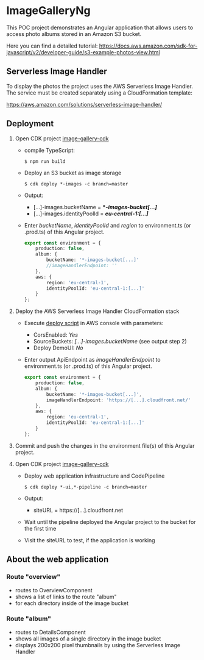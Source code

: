 # ImageGalleryNg

This POC project demonstrates an Angular application that allows users to access photo albums stored in an Amazon S3 bucket.

Here you can find a detailed tutorial:
https://docs.aws.amazon.com/sdk-for-javascript/v2/developer-guide/s3-example-photos-view.html

## Serverless Image Handler

To display the photos the project uses the AWS Serverless Image Handler. The service must be created separately using a CloudFormation template:

https://aws.amazon.com/solutions/serverless-image-handler/

## Deployment

1. Open CDK project [image-gallery-cdk](https://github.com/TonySatura/image-gallery-cdk)

    - compile TypeScript:

        `$ npm run build`

    - Deploy an S3 bucket as image storage

        `$ cdk deploy *-images -c branch=master`

    - Output:

        - [...]-images.bucketName = **\*_-images-bucket[...]_**
        - [...]-images.identityPoolId = **_eu-central-1:[...]_**

    - Enter _bucketName_, _identityPoolId_ and _region_ to environment.ts (or .prod.ts) of this Angular project.
        ```typescript
        export const environment = {
            production: false,
            album: {
                bucketName: '*-images-bucket[...]'
                //imageHandlerEndpoint: ''
            },
            aws: {
                region: 'eu-central-1',
                identityPoolId: 'eu-central-1:[...]'
            }
        };
        ```

2. Deploy the AWS Serverless Image Handler CloudFormation stack

    - Execute [deploy script](https://console.aws.amazon.com/cloudformation/home?region=us-east-1#/stacks/create/template?stackName=ServerlessImageHandler&templateURL=https:%2F%2Fs3.amazonaws.com%2Fsolutions-reference%2Fserverless-image-handler%2Flatest%2Fserverless-image-handler.template 'deploy script') in AWS console with parameters:

        - CorsEnabled: _Yes_
        - SourceBuckets: _[...]-images.bucketName_ (see output step 2)
        - Deploy DemoUI: _No_

    - Enter output ApiEndpoint as _imageHandlerEndpoint_ to environment.ts (or .prod.ts) of this Angular project.
        ```typescript
        export const environment = {
            production: false,
            album: {
                bucketName: '*-images-bucket[...]',
                imageHandlerEndpoint: 'https://[...].cloudfront.net/'
            },
            aws: {
                region: 'eu-central-1',
                identityPoolId: 'eu-central-1:[...]'
            }
        };
        ```

3. Commit and push the changes in the environment file(s) of this Angular project.

4. Open CDK project [image-gallery-cdk](https://github.com/TonySatura/image-gallerimage-gallery-cdky-cdk)

    - Deploy web application infrastructure and CodePipeline

        `$ cdk deploy *-ui,*-pipeline -c branch=master`

    - Output:
        - siteURL = https://[...].cloudfront.net
    - Wait until the pipeline deployed the Angular project to the bucket for the first time
    - Visit the siteURL to test, if the application is working

## About the web application

### Route "overview"

-   routes to OverviewComponent
-   shows a list of links to the route "album"
-   for each directory inside of the image bucket

### Route "album"

-   routes to DetailsComponent
-   shows all images of a single directory in the image bucket
-   displays 200x200 pixel thumbnails by using the Serverless Image Handler
